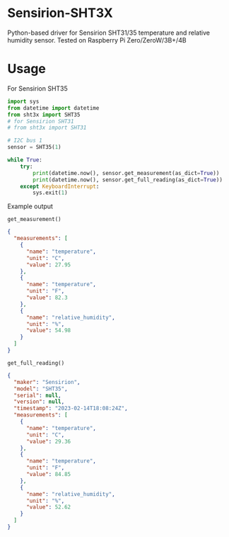 # Sensirion-SHT3X

Python-based driver for Sensirion SHT31/35 temperature and relative humidity sensor. Tested on Raspberry Pi Zero/ZeroW/3B+/4B

# Usage

For Sensirion SHT35

```python
import sys
from datetime import datetime
from sht3x import SHT35
# for Sensirion SHT31
# from sht3x import SHT31 

# I2C bus 1
sensor = SHT35(1)

while True:
    try:
        print(datetime.now(), sensor.get_measurement(as_dict=True))
        print(datetime.now(), sensor.get_full_reading(as_dict=True))
    except KeyboardInterrupt:
        sys.exit(1)

```

Example output

`get_measurement()`

```json
{
  "measurements": [
    {
      "name": "temperature", 
      "unit": "C",
      "value": 27.95
    }, 
    {
      "name": "temperature", 
      "unit": "F",
      "value": 82.3
    },
    {
      "name": "relative_humidity",
      "unit": "%",
      "value": 54.98
    }
  ]
}
```

`get_full_reading()`

```json
{
  "maker": "Sensirion",
  "model": "SHT35",
  "serial": null,
  "version": null,
  "timestamp": "2023-02-14T18:08:24Z",
  "measurements": [
    {
      "name": "temperature", 
      "unit": "C", 
      "value": 29.36
    }, 
    {
      "name": "temperature",
      "unit": "F",
      "value": 84.85
    }, 
    {
      "name": "relative_humidity",
      "unit": "%",
      "value": 52.62
    }
  ]
}
```
